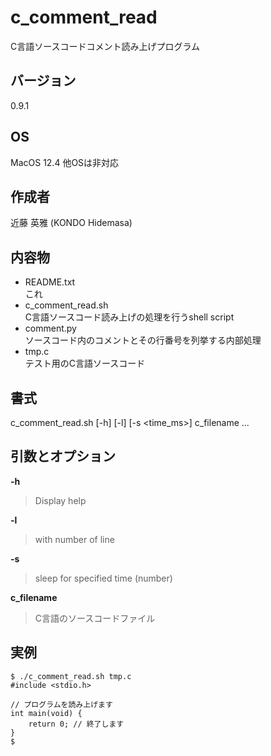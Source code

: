 # c_comment_read
C言語ソースコードコメント読み上げプログラム

## バージョン
0.9.1

## OS
MacOS 12.4
他OSは非対応

## 作成者
近藤 英雅 (KONDO Hidemasa)

## 内容物
- README.txt  
これ
- c_comment_read.sh  
C言語ソースコード読み上げの処理を行うshell script
- comment.py  
ソースコード内のコメントとその行番号を列挙する内部処理
- tmp.c  
テスト用のC言語ソースコード

## 書式
c_comment_read.sh [-h] [-l] [-s <time_ms>] c_filename ...  

## 引数とオプション
**-h**  
> Display help  

**-l**  
> with number of line  

**-s**
> sleep for specified time (number)

**c_filename**  
> C言語のソースコードファイル  

## 実例
```
$ ./c_comment_read.sh tmp.c
#include <stdio.h>

// プログラムを読み上げます
int main(void) {
    return 0; // 終了します
}
$
```
